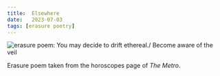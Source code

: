 ```yaml
---
title:  Elsewhere
date:   2023-07-03
tags: [erasure poetry]
---
```


<img src="https://www.davidralphlewis.co.uk/assets/images/articles/2023/elsewhere.jpeg" alt="erasure poem: You may decide to drift ethereal./ Become aware of the veil" title="horoscopes really are a load of nonsense" class="responsive"><br>

Erasure poem taken from the horoscopes page of *The Metro*.
